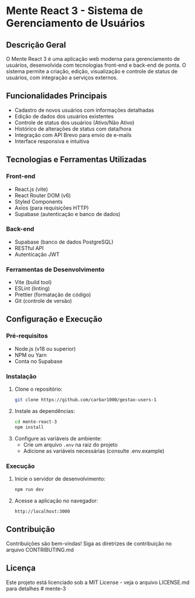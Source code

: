 # Mente React 3 - Sistema de Gerenciamento de Usuários

## Descrição Geral
O Mente React 3 é uma aplicação web moderna para gerenciamento de usuários, desenvolvida com tecnologias front-end e back-end de ponta. O sistema permite a criação, edição, visualização e controle de status de usuários, com integração a serviços externos.

## Funcionalidades Principais
- Cadastro de novos usuários com informações detalhadas
- Edição de dados dos usuários existentes
- Controle de status dos usuários (Ativo/Não Ativo)
- Histórico de alterações de status com data/hora
- Integração com API Brevo para envio de e-mails
- Interface responsiva e intuitiva

## Tecnologias e Ferramentas Utilizadas

### Front-end
- React.js (vite)
- React Router DOM (v6)
- Styled Components
- Axios (para requisições HTTP)
- Supabase (autenticação e banco de dados)

### Back-end
- Supabase (banco de dados PostgreSQL)
- RESTful API
- Autenticação JWT

### Ferramentas de Desenvolvimento
- Vite (build tool)
- ESLint (linting)
- Prettier (formatação de código)
- Git (controle de versão)

## Configuração e Execução

### Pré-requisitos
- Node.js (v18 ou superior)
- NPM ou Yarn
- Conta no Supabase

### Instalação
1. Clone o repositório:
   ```bash
   git clone https://github.com/carbar1000/gestao-users-1
   ```
2. Instale as dependências:
   ```bash
   cd mente-react-3
   npm install
   ```
3. Configure as variáveis de ambiente:
   - Crie um arquivo `.env` na raiz do projeto
   - Adicione as variáveis necessárias (consulte .env.example)

### Execução
1. Inicie o servidor de desenvolvimento:
   ```bash
   npm run dev
   ```
2. Acesse a aplicação no navegador:
   ```
   http://localhost:3000
   ```

## Contribuição
Contribuições são bem-vindas! Siga as diretrizes de contribuição no arquivo CONTRIBUTING.md

## Licença
Este projeto está licenciado sob a MIT License - veja o arquivo LICENSE.md para detalhes
#   m e n t e - 3 
 
 